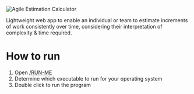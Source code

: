 ![Agile Estimation Calculator](https://user-images.githubusercontent.com/11096910/128649958-5df383c5-51eb-4e87-bca7-fa9ddb9eeb3e.png "Agile Estimation Calculator")

Lightweight web app to enable an individual or team to estimate increments of work consistently over time, considering their interpretation of complexity & time required.

# How to run

1. Open [/RUN-ME](https://github.com/JonVojtush/Agile-Estimation-Calculator/tree/main/RUN-ME)
2. Determine which executable to run for your operating system
3. Double click to run the program
